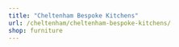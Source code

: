 ```yaml
---
title: "Cheltenham Bespoke Kitchens"
url: /cheltenham/cheltenham-bespoke-kitchens/
shop: furniture
---
```

